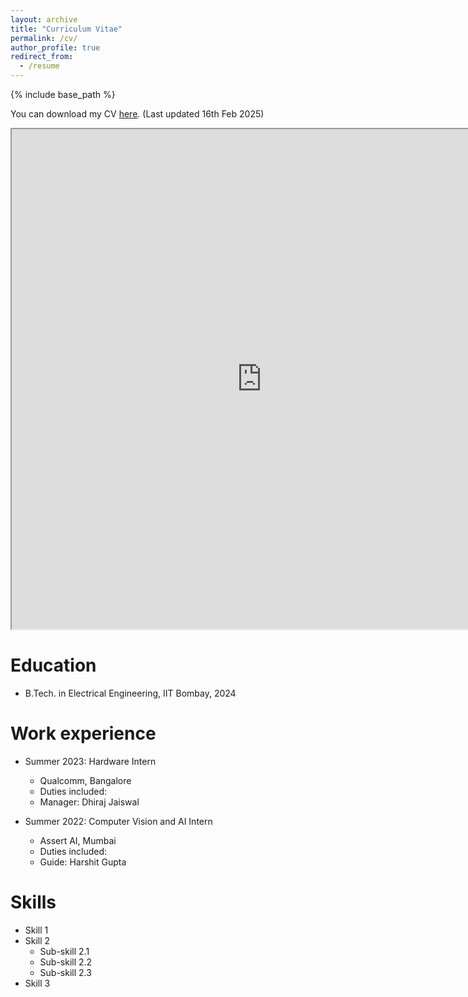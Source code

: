 ```yaml
---
layout: archive
title: "Curriculum Vitae"
permalink: /cv/
author_profile: true
redirect_from:
  - /resume
---
```


{% include base_path %}

You can download my CV [here](/files/Curriculum_Vitae.pdf). (Last updated 16th Feb 2025)

<iframe src="https://hardiikpanchal.github.io/files/Curriculum_Vitae.pdf" width="800" height="800"> </iframe>


Education
======
* B.Tech. in Electrical Engineering, IIT Bombay, 2024

Work experience
======
* Summer 2023: Hardware Intern
  * Qualcomm, Bangalore
  * Duties included: 
  * Manager: Dhiraj Jaiswal

* Summer 2022: Computer Vision and AI Intern
  * Assert AI, Mumbai
  * Duties included: 
  * Guide: Harshit Gupta


Skills
======
* Skill 1
* Skill 2
  * Sub-skill 2.1
  * Sub-skill 2.2
  * Sub-skill 2.3
* Skill 3
